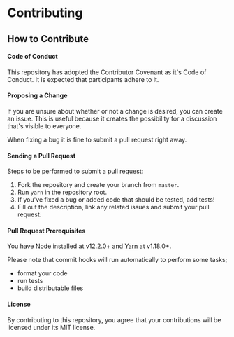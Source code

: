 # Contributing

## How to Contribute

#### Code of Conduct

This repository has adopted the Contributor Covenant as it's
Code of Conduct. It is expected that participants adhere to it.

#### Proposing a Change

If you are unsure about whether or not a change is desired,
you can create an issue. This is useful because it creates
the possibility for a discussion that's visible to everyone.

When fixing a bug it is fine to submit a pull request right away.

#### Sending a Pull Request

Steps to be performed to submit a pull request:

1. Fork the repository and create your branch from `master`.
2. Run `yarn` in the repository root.
3. If you've fixed a bug or added code that should be tested, add tests!
4. Fill out the description, link any related issues and submit your pull request.

#### Pull Request Prerequisites

You have [Node](https://nodejs.org/) installed at v12.2.0+ and [Yarn](https://yarnpkg.com/) at v1.18.0+.

Please note that commit hooks will run automatically to perform some tasks;

- format your code
- run tests
- build distributable files

#### License

By contributing to this repository, you agree that your contributions will be licensed under its MIT license.

